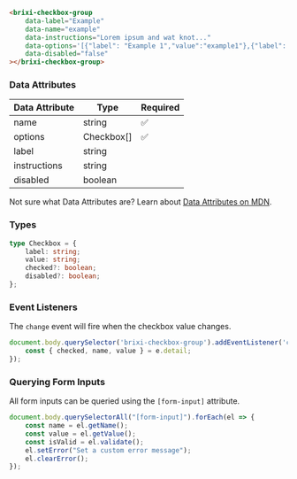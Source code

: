 ```html
<brixi-checkbox-group
    data-label="Example"
    data-name="example"
    data-instructions="Lorem ipsum and wat knot..."
    data-options='[{"label": "Example 1","value":"example1"},{"label": "Example 2","value":"example2"},{"label": "Example 3","checked": true,"value":"example3"}]'
    data-disabled="false"
></brixi-checkbox-group>
```

### Data Attributes

| Data Attribute | Type | Required |
| -------------- | ---- | -------- |
| name | string | ✅ |
| options | Checkbox[] | ✅ |
| label | string | |
| instructions | string | |
| disabled | boolean | |

Not sure what Data Attributes are? Learn about [Data Attributes on MDN](https://developer.mozilla.org/en-US/docs/Web/HTML/Global_attributes/data-*).

### Types

```typescript
type Checkbox = {
    label: string;
    value: string;
    checked?: boolean;
    disabled?: boolean;
};
```

### Event Listeners

The `change` event will fire when the checkbox value changes.

```typescript
document.body.querySelector('brixi-checkbox-group').addEventListener('change', (e) => {
    const { checked, name, value } = e.detail;
});
```

### Querying Form Inputs

All form inputs can be queried using the `[form-input]` attribute.

```typescript
document.body.querySelectorAll("[form-input]").forEach(el => {
    const name = el.getName();
    const value = el.getValue();
    const isValid = el.validate();
    el.setError("Set a custom error message");
    el.clearError();
});
```
